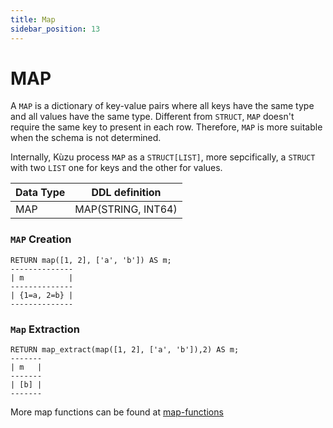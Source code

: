 ```yaml
---
title: Map
sidebar_position: 13
---
```


# MAP

A `MAP` is a dictionary of key-value pairs where all keys have the same type and all values have the same type. Different from `STRUCT`, `MAP` doesn't require the same key to present in each row. Therefore, `MAP` is more suitable when the schema is not determined.

Internally, Kùzu process `MAP` as a `STRUCT[LIST]`, more sepcifically, a `STRUCT` with two `LIST` one for keys and the other for values.

| Data Type | DDL definition
| --- | --- | 
| MAP | MAP(STRING, INT64) | 

### `MAP` Creation

```
RETURN map([1, 2], ['a', 'b']) AS m;
--------------
| m          |
--------------
| {1=a, 2=b} |
--------------
```

### `Map` Extraction

```
RETURN map_extract(map([1, 2], ['a', 'b']),2) AS m;
-------
| m   |
-------
| [b] |
-------
```


More map functions can be found at [map-functions](../expressions/map-functions.md)